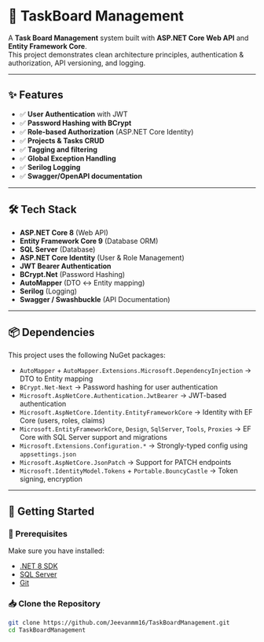# 📌 TaskBoard Management

A **Task Board Management** system built with **ASP.NET Core Web API** and **Entity Framework Core**.  
This project demonstrates clean architecture principles, authentication & authorization, API versioning, and logging.

---

## ✨ Features
- ✅ **User Authentication** with JWT
- ✅ **Password Hashing with BCrypt**
- ✅ **Role-based Authorization** (ASP.NET Core Identity)
- ✅ **Projects & Tasks CRUD**
- ✅ **Tagging and filtering**
- ✅ **Global Exception Handling**
- ✅ **Serilog Logging**
- ✅ **Swagger/OpenAPI documentation**

---

## 🛠️ Tech Stack
- **ASP.NET Core 8** (Web API)
- **Entity Framework Core 9** (Database ORM)
- **SQL Server** (Database)
- **ASP.NET Core Identity** (User & Role Management)
- **JWT Bearer Authentication**
- **BCrypt.Net** (Password Hashing)
- **AutoMapper** (DTO ↔ Entity mapping)
- **Serilog** (Logging)
- **Swagger / Swashbuckle** (API Documentation)

---

## 📦 Dependencies
This project uses the following NuGet packages:

- `AutoMapper` + `AutoMapper.Extensions.Microsoft.DependencyInjection` → DTO to Entity mapping  
- `BCrypt.Net-Next` → Password hashing for user authentication  
- `Microsoft.AspNetCore.Authentication.JwtBearer` → JWT-based authentication  
- `Microsoft.AspNetCore.Identity.EntityFrameworkCore` → Identity with EF Core (users, roles, claims)  
- `Microsoft.EntityFrameworkCore`, `Design`, `SqlServer`, `Tools`, `Proxies` → EF Core with SQL Server support and migrations  
- `Microsoft.Extensions.Configuration.*` → Strongly-typed config using `appsettings.json`  
- `Microsoft.AspNetCore.JsonPatch` → Support for PATCH endpoints  
- `Microsoft.IdentityModel.Tokens` + `Portable.BouncyCastle` → Token signing, encryption  

---

## 🚀 Getting Started

### 📌 Prerequisites
Make sure you have installed:
- [.NET 8 SDK](https://dotnet.microsoft.com/download/dotnet/8.0)
- [SQL Server](https://www.microsoft.com/en-us/sql-server/sql-server-downloads)
- [Git](https://git-scm.com/)

### 📥 Clone the Repository
```bash
git clone https://github.com/Jeevanmm16/TaskBoardManagement.git
cd TaskBoardManagement
